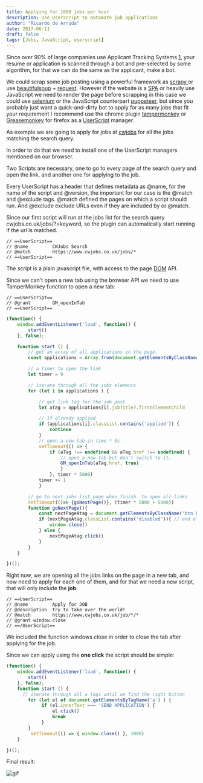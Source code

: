 ```yaml
---
title: Applying for 1000 jobs per hour
description: Use Userscript to automate job applications
author: "Ricardo de Arruda"
date: 2017-06-11
draft: false 
tags: [Jobs, JavaScript, userscript]
---
```


Since over 90% of large companies use Applicant Tracking Systems [1],
your resume or application is scanned through a bot and pre-selected by some algorithm, for that we can do the same as the applicant, make a bot.

We could scrap some job posting using a powerful framework as [ scrapy ]( https://scrapy.org/ ) or use [beautifulsoup](https://www.crummy.com/software/BeautifulSoup/bs4/doc/) +  [request](https://requests.readthedocs.io/en/master/).
However if the website is a [SPA](https://en.wikipedia.org/wiki/Single-page_application) or heavily use JavaScript we need to render the page before scrapping in this case we could use [selenium](https://selenium-python.readthedocs.io/) or the JavaScript counterpart [puppeteer](https://pptr.dev/), but since you probably just want a quick-and-dirty bot to apply for as many jobs that fit your requirement I recommend use the chrome plugin [tampermonkey](https://tampermonkey.net/) or [Greasemonkey](https://addons.mozilla.org/en-US/firefox/addon/greasemonkey/) for firefox as a [UserScript](https://en.wikipedia.org/wiki/Userscript) manager.

As exemple we are going to apply for jobs at [cwjobs](https://www.cwjobs.co.uk) for all the jobs matching the search query.

In order to do that we need to install one of the UserScript managers mentioned on our browser.

Two Scripts are necessary, one to go to every page of the search query and open the link, and another one for applying to the job.

Every UserScript has a header that defines metadata as @name, for the name of the script and @version, the important for our case is the @match and @exclude tags.
@match defined the pages on which a script should run. And @exclude exclude URLs even if they are included by or @match.

Since our first script will run at the jobs list for the search query cwjobs.co.uk/jobs/?=keyword, so the plugin can automatically start running if the url is matched.

```userscript
// ==UserScript==
// @name         CWJobs Search 
// @match        https://www.cwjobs.co.uk/jobs/*
// ==UserScript==
```

The script is a plain javascript file, with access to the page [DOM](https://developer.mozilla.org/en-US/docs/Web/API/Document_Object_Model) API.

Since we can't open a new tab using the browser API we need to use TamperMonkey function to open a new tab:
```userscript
// ==UserScript==
// @grant        GM_openInTab
// ==UserScript==

```

```javascript
(function() {
    window.addEventListener('load', function() {
        start()
    }, false);

    function start () {
        // get an array of all applications in the page.
        const applications = Array.from(document.getElementsByClassName("job"))

        // a timer to open the link
        let timer = 0

        // iterate through all the jobs elements 
        for (let i in applications ) {

            // get link tag for the job post
            let aTag = applications[i].jobTitle?.firstElementChild

            // if already applied
            if (applications[i].classList.contains('applied')) { 
                continue
            }
            // open a new tab in time * 5s
            setTimeout(() => {
                if (aTag !== undefined && aTag.href !== undefined) {
                    // open a new tab but don't switch to it.
                    GM_openInTab(aTag.href, true)
                    }
                }, timer * 5000)
            timer += 1
            }

        // go to next jobs list page when finish  to open all links
        setTimeout(()=> {goNextPage()}, (timer * 5000 + 5000))
        function goNextPage(){
            const nextPageAtag = document.getElementsByClassName('btn btn-default next')[0]
            if (nextPageAtag.classList.contains('disabled')){ // end of list of jobs
                window.close()
            } else {
                nextPageAtag.click()
            }
        }
    }

})();
```

Right now, we are opening all the jobs links on the page in a new tab, and now need to apply for each one of them, and for that we need a new script, that will only include the **job**:
```userscript
// ==UserScript==
// @name         Apply for JOB
// @description  try to take over the world!
// @match        https://www.cwjobs.co.uk/job/*/*
// @grant window.close
// ==/UserScript==
```
We included the function windows.close in order to close the tab after applying for the job.

Since we can apply using the **one click** the script should be simple:
```javascript
(function() {
    window.addEventListener('load', function() {
        start()
    }, false);
    function start () {
      // iterate through all a tags until we find the right button
        for (let el of document.getElementsByTagName('a') ) {
             if (el.innerText === 'SEND APPLICATION') {
                 el.click()
                 break
             }
        }
         setTimeout(() => { window.close() }, 1000)
    }

})();
```


Final result:

![gif](https://media.giphy.com/media/KBOvyqVMQMBKkOtw7n/giphy.gif)


[1]: https://www.wsj.com/articles/SB10001424052970204624204577178941034941330


